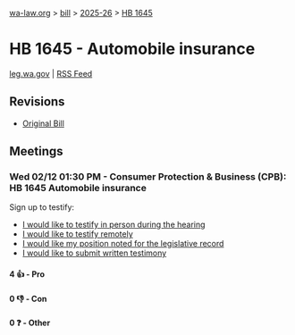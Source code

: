 [wa-law.org](/) > [bill](/bill/) > [2025-26](/bill/2025-26/) > [HB 1645](/bill/2025-26/hb/1645/)

# HB 1645 - Automobile insurance
[leg.wa.gov](https://app.leg.wa.gov/billsummary?BillNumber=1645&Year=2025&Initiative=false) | [RSS Feed](./rss.xml)

## Revisions
* [Original Bill](1/)

## Meetings
### Wed 02/12 01:30 PM - Consumer Protection & Business (CPB): HB 1645 Automobile insurance
Sign up to testify:
* [I would like to testify in person during the hearing](https://app.leg.wa.gov/csi/Testifier/Add?chamber=House&mId=32724&aId=163504&caId=25566&tId=1)
* [I would like to testify remotely](https://app.leg.wa.gov/csi/Testifier/Add?chamber=House&mId=32724&aId=163504&caId=25566&tId=2)
* [I would like my position noted for the legislative record](https://app.leg.wa.gov/csi/Testifier/Add?chamber=House&mId=32724&aId=163504&caId=25566&tId=3)
* [I would like to submit written testimony](https://app.leg.wa.gov/csi/Testifier/Add?chamber=House&mId=32724&aId=163504&caId=25566&tId=4)

#### 4 👍 - Pro

#### 0 👎 - Con

#### 0 ❓ - Other
